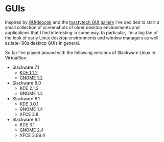 # GUIs
Inspired by [GUIdebook](https://guidebookgallery.org) and the [toastytech GUI gallery](http://toastytech.com/guis/index.html) I've decided to start a small collection of screenshots of older desktop environments and applications that I find interesting in some way. In particular, I'm a big fan of the look of early Linux desktop environments and window managers as well as late-'90s desktop GUIs in general.

So far I've played around with the following versions of Slackware Linux in VirtualBox:

* Slackware 7.1
	* [KDE 1.1.2](guis/kde-1.1.2/screenshots.md)
	* [GNOME 1.2](guis/gnome-1.2/screenshots.md)
* Slackware 8.0
	* KDE 2.1.2
	* GNOME 1.4
* Slackware 8.1
	* KDE 3.0.1
	* GNOME 1.4
	* XFCE 3.8
* Slackware 9.1
	* KDE 3.1
	* GNOME 2.4
	* XFCE 3.99.4
